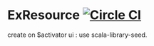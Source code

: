 # ExResource [![Circle CI](https://circleci.com/gh/kkkatsube/EXResource.svg?style=svg)](https://circleci.com/gh/kkkatsube/EXResource)

create on $activator ui : use scala-library-seed.

